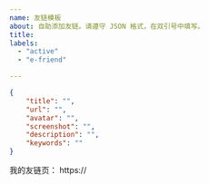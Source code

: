 ```yaml
---
name: 友链模板
about: 自助添加友链。请遵守 JSON 格式，在双引号中填写。
title:
labels: 
  - "active"
  - "e-friend"

---
```

<!-- 请在双引号中填写，不要修改模板格式 -->
```json
{
    "title": "",
    "url": "",
    "avatar": "",
    "screenshot": "",
    "description": "",
    "keywords": ""
}
```

我的友链页： https://

<!--
如果您使用 issue 作为友链的数据源，请附上 issue 仓库链接，否则请直接添加 example.com 到您的友链中。
-->
